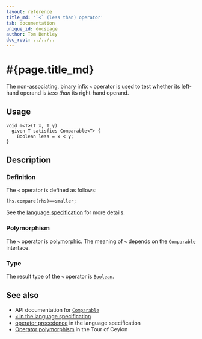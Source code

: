 ```yaml
---
layout: reference
title_md: '`<` (less than) operator'
tab: documentation
unique_id: docspage
author: Tom Bentley
doc_root: ../../..
---
```


# #{page.title_md}

The non-associating, binary infix `<` operator is used to test whether its left-hand 
operand is *less than* its right-hand operand.

## Usage 

<!-- try: -->
    void m<T>(T x, T y) 
      given T satisfies Comparable<T> {
        Boolean less = x < y;
    }

## Description

### Definition

The `<` operator is defined as follows:

<!-- check:none -->
<!-- try: -->
    lhs.compare(rhs)==smaller;

See the [language specification](#{site.urls.spec_current}#equalitycomparison) for more details.

### Polymorphism

The `<` operator is [polymorphic](#{page.doc_root}/reference/operator/operator-polymorphism). 
The meaning of `<` depends on the 
[`Comparable`](#{site.urls.apidoc_current}/Comparable.type.html) interface. 

### Type

The result type of the `<` operator is [`Boolean`](#{site.urls.apidoc_current}/Boolean.type.html).

## See also

* API documentation for [`Comparable`](#{site.urls.apidoc_current}/Comparable.type.html)
* [`<` in the language specification](#{site.urls.spec_current}#equalitycomparison)
* [operator precedence](#{site.urls.spec_current}#operatorprecedence) in the 
  language specification
* [Operator polymorphism](#{page.doc_root}/tour/language-module/#operator_polymorphism) 
  in the Tour of Ceylon

